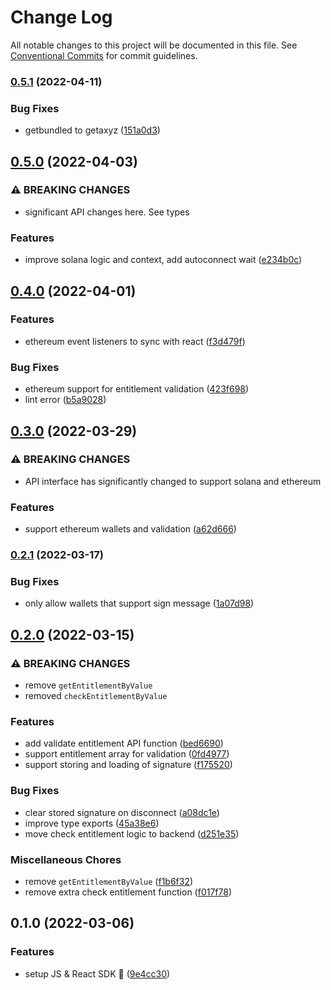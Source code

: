 # Change Log

All notable changes to this project will be documented in this file.
See [Conventional Commits](https://conventionalcommits.org) for commit guidelines.

### [0.5.1](https://github.com/get-bundled/axyz-sdk/compare/@axyzsdk/js@0.5.0...@axyzsdk/js@0.5.1) (2022-04-11)


### Bug Fixes

* getbundled to getaxyz ([151a0d3](https://github.com/get-bundled/axyz-sdk/commit/151a0d393651bfe5afdfa72ba6d10a9e4e1379f2))



## [0.5.0](https://github.com/get-bundled/axyz-sdk/compare/@axyzsdk/js@0.4.0...@axyzsdk/js@0.5.0) (2022-04-03)


### ⚠ BREAKING CHANGES

* significant API changes here. See types

### Features

* improve solana logic and context, add autoconnect wait ([e234b0c](https://github.com/get-bundled/axyz-sdk/commit/e234b0cbe319d7b4ba5bd29c5361dc1d6622d326))



## [0.4.0](https://github.com/get-bundled/axyz-sdk/compare/@axyzsdk/js@0.3.0...@axyzsdk/js@0.4.0) (2022-04-01)


### Features

* ethereum event listeners to sync with react ([f3d479f](https://github.com/get-bundled/axyz-sdk/commit/f3d479f3e099e185d49a2c683e3ba97893c56270))


### Bug Fixes

* ethereum support for entitlement validation ([423f698](https://github.com/get-bundled/axyz-sdk/commit/423f6980ddb2ccbb44dd5cae1460fd727af6f829))
* lint error ([b5a9028](https://github.com/get-bundled/axyz-sdk/commit/b5a902823ad7a76ab995c5df60dfe38f05544b35))



## [0.3.0](https://github.com/get-bundled/axyz-sdk/compare/@axyzsdk/js@0.2.1...@axyzsdk/js@0.3.0) (2022-03-29)


### ⚠ BREAKING CHANGES

* API interface has significantly changed to support solana and ethereum

### Features

* support ethereum wallets and validation ([a62d666](https://github.com/get-bundled/axyz-sdk/commit/a62d6660ecf93cba74091d938096c6aa10aa6d96))



### [0.2.1](https://github.com/get-bundled/axyz-sdk/compare/@axyzsdk/js@0.2.0...@axyzsdk/js@0.2.1) (2022-03-17)


### Bug Fixes

* only allow wallets that support sign message ([1a07d98](https://github.com/get-bundled/axyz-sdk/commit/1a07d98038ae7ccd17564db0ac63f11064eefe5d))



## [0.2.0](https://github.com/get-bundled/axyz-sdk/compare/@axyzsdk/js@0.1.0...@axyzsdk/js@0.2.0) (2022-03-15)


### ⚠ BREAKING CHANGES

* remove `getEntitlementByValue`
* removed `checkEntitlementByValue`

### Features

* add validate entitlement API function ([bed6690](https://github.com/get-bundled/axyz-sdk/commit/bed66905a4ea13764c9721b40751d01f3c1ebad3))
* support entitlement array for validation ([0fd4977](https://github.com/get-bundled/axyz-sdk/commit/0fd497792130bfa160dceb74bb3aef43177acc90))
* support storing and loading of signature ([f175520](https://github.com/get-bundled/axyz-sdk/commit/f1755201d0d67d2f78188b5370119067d86096de))


### Bug Fixes

* clear stored signature on disconnect ([a08dc1e](https://github.com/get-bundled/axyz-sdk/commit/a08dc1e8a8f31437b53c4aa84d05125044e56aaa))
* improve type exports ([45a38e6](https://github.com/get-bundled/axyz-sdk/commit/45a38e627aeba5658c10d689550977b3ea7e8062))
* move check entitlement logic to backend ([d251e35](https://github.com/get-bundled/axyz-sdk/commit/d251e35e5d14ba290dc2d73ab8ec0c4c105fe92c))


### Miscellaneous Chores

* remove `getEntitlementByValue` ([f1b6f32](https://github.com/get-bundled/axyz-sdk/commit/f1b6f327089ea4bf990ba13f0d85d048e8ee66a2))
* remove extra check entitlement function ([f017f78](https://github.com/get-bundled/axyz-sdk/commit/f017f782e02fadde3c69a080c4a4aff0cb23f826))



## 0.1.0 (2022-03-06)


### Features

* setup JS & React SDK :sunrise: ([9e4cc30](https://github.com/get-bundled/axyz-sdk/commit/9e4cc3072840e179c9b5047c62b39444bf5c5c20))
